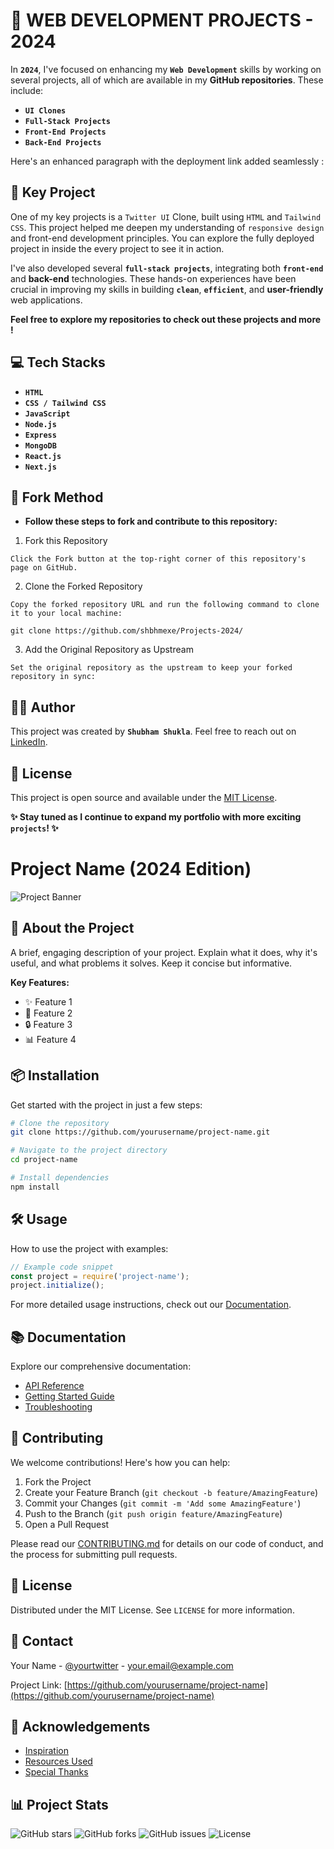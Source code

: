 # 🚀 **WEB DEVELOPMENT PROJECTS - 2024**

In **`2024`**, I've focused on enhancing my **`Web Development`** skills by working on several projects, all of which are available in my **GitHub repositories**. These include:

- **`UI Clones`**
- **`Full-Stack Projects`**
- **`Front-End Projects`**
- **`Back-End Projects`**

Here's an enhanced paragraph with the deployment link added seamlessly :

## 🔑 Key Project
One of my key projects is a `Twitter UI` Clone, built using `HTML` and `Tailwind CSS`. This project helped me deepen my understanding of `responsive design` and front-end development principles. You can explore the fully deployed project in inside the every project to see it in action.

I've also developed several **`full-stack projects`**, integrating both **`front-end`** and **back-end** technologies. These hands-on experiences have been crucial in improving my skills in building **`clean`**, **`efficient`**, and **user-friendly** web applications.

**Feel free to explore my repositories to check out these projects and more !**

## 💻 Tech Stacks
- **`HTML`**
- **`CSS / Tailwind CSS`**
- **`JavaScript`**
- **`Node.js`**
- **`Express`**
- **`MongoDB`**
- **`React.js`**
- **`Next.js`**
  
## 🔄 Fork Method
- **Follow these steps to fork and contribute to this repository:**
  
1. Fork this Repository

`Click the Fork button at the top-right corner of this repository's page on GitHub.`

2. Clone the Forked Repository
   
`Copy the forked repository URL and run the following command to clone it to your local machine:`

```
git clone https://github.com/shbhmexe/Projects-2024/ 
```
3. Add the Original Repository as Upstream
   
`Set the original repository as the upstream to keep your forked repository in sync:`
## 👨‍💻 Author
This project was created by **`Shubham Shukla`**. Feel free to reach out on [LinkedIn](https://www.linkedin.com/in/shubham-shukla-62095032a/).

## 📝 License
This project is open source and available under the [MIT License](LICENSE).

**✨ Stay tuned as I continue to expand my portfolio with more exciting `projects`! ✨**

# Project Name (2024 Edition)

![Project Banner](https://via.placeholder.com/1200x400) <!-- Replace with actual banner image -->

## 🚀 About the Project

A brief, engaging description of your project. Explain what it does, why it's useful, and what problems it solves. Keep it concise but informative.

**Key Features:**
- ✨ Feature 1
- 🚀 Feature 2
- 🔒 Feature 3
- 📊 Feature 4

## 📦 Installation

Get started with the project in just a few steps:

```bash
# Clone the repository
git clone https://github.com/yourusername/project-name.git

# Navigate to the project directory
cd project-name

# Install dependencies
npm install
```

## 🛠️ Usage

How to use the project with examples:

```javascript
// Example code snippet
const project = require('project-name');
project.initialize();
```

For more detailed usage instructions, check out our [Documentation](#documentation).

## 📚 Documentation

Explore our comprehensive documentation:

- [API Reference](#)
- [Getting Started Guide](#)
- [Troubleshooting](#)

## 🤝 Contributing

We welcome contributions! Here's how you can help:

1. Fork the Project
2. Create your Feature Branch (`git checkout -b feature/AmazingFeature`)
3. Commit your Changes (`git commit -m 'Add some AmazingFeature'`)
4. Push to the Branch (`git push origin feature/AmazingFeature`)
5. Open a Pull Request

Please read our [CONTRIBUTING.md](CONTRIBUTING.md) for details on our code of conduct, and the process for submitting pull requests.

## 📄 License

Distributed under the MIT License. See `LICENSE` for more information.

## 📧 Contact

Your Name - [@yourtwitter](https://twitter.com/yourtwitter) - your.email@example.com

Project Link: [https://github.com/yourusername/project-name](https://github.com/yourusername/project-name)

## 🌟 Acknowledgements

- [Inspiration](#)
- [Resources Used](#)
- [Special Thanks](#)

## 📊 Project Stats

![GitHub stars](https://img.shields.io/github/stars/yourusername/project-name?style=social)
![GitHub forks](https://img.shields.io/github/forks/yourusername/project-name?style=social)
![GitHub issues](https://img.shields.io/github/issues/yourusername/project-name)
![License](https://img.shields.io/github/license/yourusername/project-name)
